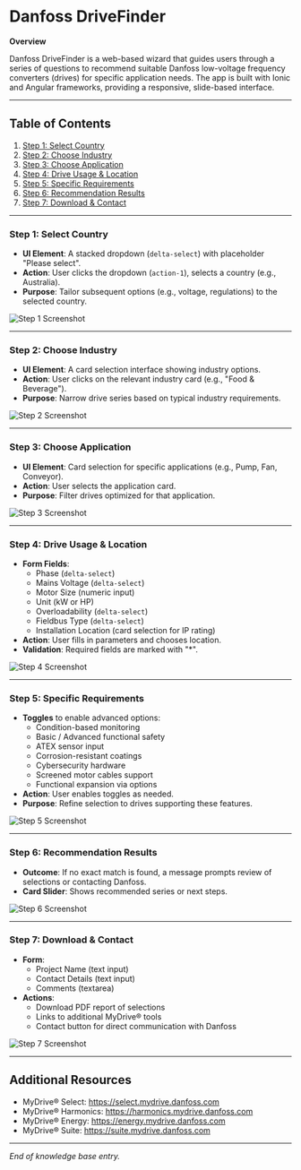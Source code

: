 # Danfoss DriveFinder

**Overview**

Danfoss DriveFinder is a web-based wizard that guides users through a series of questions to recommend suitable Danfoss low-voltage frequency converters (drives) for specific application needs. The app is built with Ionic and Angular frameworks, providing a responsive, slide-based interface.

---

## Table of Contents
1. [Step 1: Select Country](#step-1-select-country)
2. [Step 2: Choose Industry](#step-2-choose-industry)
3. [Step 3: Choose Application](#step-3-choose-application)
4. [Step 4: Drive Usage & Location](#step-4-drive-usage--location)
5. [Step 5: Specific Requirements](#step-5-specific-requirements)
6. [Step 6: Recommendation Results](#step-6-recommendation-results)
7. [Step 7: Download & Contact](#step-7-download--contact)

---

### Step 1: Select Country
- **UI Element**: A stacked dropdown (`delta-select`) with placeholder "Please select".
- **Action**: User clicks the dropdown (`action-1`), selects a country (e.g., Australia).
- **Purpose**: Tailor subsequent options (e.g., voltage, regulations) to the selected country.

![Step 1 Screenshot](recordings/2025-06-25T09_11_33.399Z/screenshot-full-1.png)

---

### Step 2: Choose Industry
- **UI Element**: A card selection interface showing industry options.
- **Action**: User clicks on the relevant industry card (e.g., "Food & Beverage").
- **Purpose**: Narrow drive series based on typical industry requirements.

![Step 2 Screenshot](recordings/2025-06-25T09_11_33.399Z/screenshot-full-4.png)

---

### Step 3: Choose Application
- **UI Element**: Card selection for specific applications (e.g., Pump, Fan, Conveyor).
- **Action**: User selects the application card.
- **Purpose**: Filter drives optimized for that application.

![Step 3 Screenshot](recordings/2025-06-25T09_11_33.399Z/screenshot-full-6.png)

---

### Step 4: Drive Usage & Location
- **Form Fields**:
  - Phase (`delta-select`)
  - Mains Voltage (`delta-select`)
  - Motor Size (numeric input)
  - Unit (kW or HP)
  - Overloadability (`delta-select`)
  - Fieldbus Type (`delta-select`)
  - Installation Location (card selection for IP rating)
- **Action**: User fills in parameters and chooses location.
- **Validation**: Required fields are marked with "*".

![Step 4 Screenshot](recordings/2025-06-25T09_11_33.399Z/screenshot-full-16.png)

---

### Step 5: Specific Requirements
- **Toggles** to enable advanced options:
  - Condition-based monitoring
  - Basic / Advanced functional safety
  - ATEX sensor input
  - Corrosion-resistant coatings
  - Cybersecurity hardware
  - Screened motor cables support
  - Functional expansion via options
- **Action**: User enables toggles as needed.
- **Purpose**: Refine selection to drives supporting these features.

![Step 5 Screenshot](recordings/2025-06-25T09_11_33.399Z/screenshot-full-17.png)

---

### Step 6: Recommendation Results
- **Outcome**: If no exact match is found, a message prompts review of selections or contacting Danfoss.
- **Card Slider**: Shows recommended series or next steps.

![Step 6 Screenshot](recordings/2025-06-25T09_11_33.399Z/screenshot-full-18.png)

---

### Step 7: Download & Contact
- **Form**:
  - Project Name (text input)
  - Contact Details (text input)
  - Comments (textarea)
- **Actions**:
  - Download PDF report of selections
  - Links to additional MyDrive® tools
  - Contact button for direct communication with Danfoss

![Step 7 Screenshot](recordings/2025-06-25T09_11_33.399Z/screenshot-full-19.png)

---

## Additional Resources
- MyDrive® Select: https://select.mydrive.danfoss.com
- MyDrive® Harmonics: https://harmonics.mydrive.danfoss.com
- MyDrive® Energy: https://energy.mydrive.danfoss.com
- MyDrive® Suite: https://suite.mydrive.danfoss.com

---

*End of knowledge base entry.*
